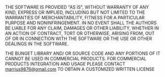 
THE SOFTWARE IS PROVIDED "AS IS", WITHOUT WARRANTY OF ANY KIND,
EXPRESS OR IMPLIED, INCLUDING BUT NOT LIMITED TO THE WARRANTIES OF
MERCHANTABILITY, FITNESS FOR A PARTICULAR PURPOSE AND NONINFRINGEMENT.
IN NO EVENT SHALL THE AUTHORS BE LIABLE FOR ANY CLAIM, DAMAGES OR
OTHER LIABILITY, WHETHER IN AN ACTION OF CONTRACT, TORT OR OTHERWISE,
ARISING FROM, OUT OF OR IN CONNECTION WITH THE SOFTWARE OR THE USE OR
OTHER DEALINGS IN THE SOFTWARE.

THE BUNGET LIBRARY AND/ OR SOURCE CODE AND ANY PORTIONS OF IT CANNOT BE USED 
IN COMMERCIAL PRODUCTS. FOR COMMERCIAL PRODUCTS INTEGRATION AND USAGE PLEASE 
CONTACT marrius9876@gmail.com TO OBTAIN A CUSTOMIZED WRITTEN LICENSE

